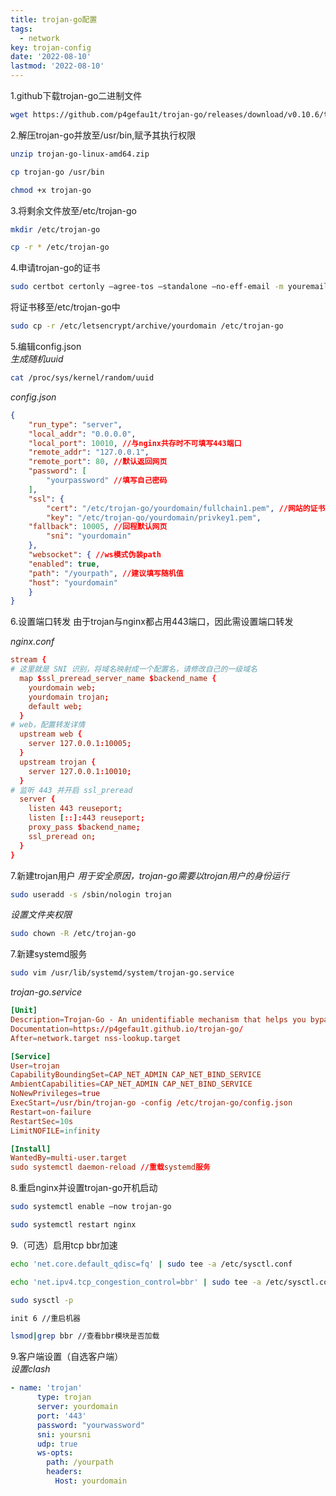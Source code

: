 ```yaml
---
title: trojan-go配置
tags: 
  - network
key: trojan-config
date: '2022-08-10'
lastmod: '2022-08-10' 
---
```

1.github下载trojan-go二进制文件
```bash
wget https://github.com/p4gefau1t/trojan-go/releases/download/v0.10.6/trojan-go-linux-amd64.zip
```
2.解压trojan-go并放至/usr/bin,赋予其执行权限
```bash
unzip trojan-go-linux-amd64.zip

cp trojan-go /usr/bin

chmod +x trojan-go
```
3.将剩余文件放至/etc/trojan-go
```bash
mkdir /etc/trojan-go

cp -r * /etc/trojan-go
```
4.申请trojan-go的证书
```bash
sudo certbot certonly –agree-tos –standalone –no-eff-email -m youremail -d yourdomain
```
将证书移至/etc/trojan-go中
```bash
sudo cp -r /etc/letsencrypt/archive/yourdomain /etc/trojan-go
```
5.编辑config.json  
*生成随机uuid*
```bash
cat /proc/sys/kernel/random/uuid
```
*config.json*
```json
{
    "run_type": "server",
    "local_addr": "0.0.0.0",
    "local_port": 10010, //与nginx共存时不可填写443端口
    "remote_addr": "127.0.0.1",
    "remote_port": 80, //默认返回网页
    "password": [
        "yourpassword" //填写自己密码
    ],
    "ssl": {
        "cert": "/etc/trojan-go/yourdomain/fullchain1.pem", //网站的证书
        "key": "/etc/trojan-go/yourdomain/privkey1.pem",
	"fallback": 10005, //回程默认网页
        "sni": "yourdomain"
    },
    "websocket": { //ws模式伪装path
	"enabled": true,
	"path": "/yourpath", //建议填写随机值
	"host": "yourdomain"
    }
}
```
6.设置端口转发
由于trojan与nginx都占用443端口，因此需设置端口转发  

*nginx.conf*
```conf
stream { 
# 这里就是 SNI 识别，将域名映射成一个配置名，请修改自己的一级域名 
  map $ssl_preread_server_name $backend_name { 
    yourdomain web;
    yourdomain trojan;
    default web; 
  } 
# web，配置转发详情 
  upstream web { 
    server 127.0.0.1:10005;
  }
  upstream trojan {
    server 127.0.0.1:10010;
  }
# 监听 443 并开启 ssl_preread
  server { 
    listen 443 reuseport; 
    listen [::]:443 reuseport;
    proxy_pass $backend_name; 
    ssl_preread on; 
  }
}
```
7.新建trojan用户
*用于安全原因，trojan-go需要以trojan用户的身份运行*  
```bash
sudo useradd -s /sbin/nologin trojan
```
*设置文件夹权限*  
```bash
sudo chown -R /etc/trojan-go
```
7.新建systemd服务
```bash
sudo vim /usr/lib/systemd/system/trojan-go.service
```
*trojan-go.service*
```conf
[Unit]
Description=Trojan-Go - An unidentifiable mechanism that helps you bypass GFW
Documentation=https://p4gefau1t.github.io/trojan-go/
After=network.target nss-lookup.target

[Service]
User=trojan
CapabilityBoundingSet=CAP_NET_ADMIN CAP_NET_BIND_SERVICE
AmbientCapabilities=CAP_NET_ADMIN CAP_NET_BIND_SERVICE
NoNewPrivileges=true
ExecStart=/usr/bin/trojan-go -config /etc/trojan-go/config.json
Restart=on-failure
RestartSec=10s
LimitNOFILE=infinity

[Install]
WantedBy=multi-user.target
sudo systemctl daemon-reload //重载systemd服务
```
8.重启nginx并设置trojan-go开机启动
```bash
sudo systemctl enable –now trojan-go

sudo systemctl restart nginx
```
9.（可选）启用tcp bbr加速
```bash
echo 'net.core.default_qdisc=fq' | sudo tee -a /etc/sysctl.conf

echo 'net.ipv4.tcp_congestion_control=bbr' | sudo tee -a /etc/sysctl.conf

sudo sysctl -p

init 6 //重启机器

lsmod|grep bbr //查看bbr模块是否加载
```
9.客户端设置（自选客户端）  
*设置clash*
```yaml
- name: 'trojan'
      type: trojan
      server: yourdomain
      port: '443'
      password: "yourwassword"
      sni: yoursni
      udp: true
      ws-opts:
        path: /yourpath
        headers:
          Host: yourdomain
```